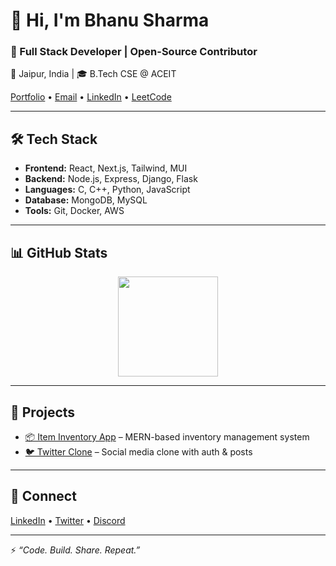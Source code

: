 # 👋 Hi, I'm Bhanu Sharma  
### 🚀 Full Stack Developer | Open-Source Contributor  

📍 Jaipur, India | 🎓 B.Tech CSE @ ACEIT  

[Portfolio](https://bhanu-sharma-portfolio.vercel.app/) • [Email](mailto:bhanusharma14581@gmail.com) • [LinkedIn](https://www.linkedin.com/in/bhanu-sharma-dev) • [LeetCode](https://leetcode.com/bhanu-sharma)  

---

## 🛠 Tech Stack  
- **Frontend:** React, Next.js, Tailwind, MUI  
- **Backend:** Node.js, Express, Django, Flask  
- **Languages:** C, C++, Python, JavaScript  
- **Database:** MongoDB, MySQL  
- **Tools:** Git, Docker, AWS  

---

## 📊 GitHub Stats  
<p align="center">
  <img src="https://github-readme-stats.vercel.app/api?username=bhanu-sharma&show_icons=true&theme=tokyonight&hide_border=true" height="160px"/>
</p>  

---

## 🚀 Projects  
- [📦 Item Inventory App](https://github.com/Bhanu-Sharma-7/ITEM-INVENTORY-APP) – MERN-based inventory management system  
- [🐦 Twitter Clone](https://github.com/Bhanu-Sharma-7/Twitter-Clone-MERN-Stack-) – Social media clone with auth & posts  

---

## 🤝 Connect  
[LinkedIn](https://www.linkedin.com/in/bhanu-sharma-dev) • [Twitter](https://twitter.com/bhanu-sharma) • [Discord](https://discordapp.com/users/YOUR-ID)  

---

⚡ *“Code. Build. Share. Repeat.”*